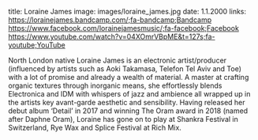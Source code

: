 title: Loraine James
image: images/loraine_james.jpg
date: 1.1.2000
links: https://lorainejames.bandcamp.com/;fa-bandcamp;Bandcamp
       https://www.facebook.com/lorainejamesmusic/;fa-facebook;Facebook
       https://www.youtube.com/watch?v=04XOmrVBpME&t=127s;fa-youtube;YouTube

North London native Loraine James is an electronic artist/producer (influenced by artists such as Aoki Takamasa, Telefon Tel Aviv and Toe) with a lot of promise and already a wealth of material. A master at crafting organic textures through inorganic means, she effortlessly blends Electronica and IDM with whispers of jazz and ambience all wrapped up in the artists key avant-garde aesthetic and sensibility. Having released her debut album ‘Detail’ in 2017 and winning The Oram award in 2018 (named after Daphne Oram), Loraine has gone on to play at Shankra Festival in Switzerland, Rye Wax and Splice Festival at Rich Mix.
